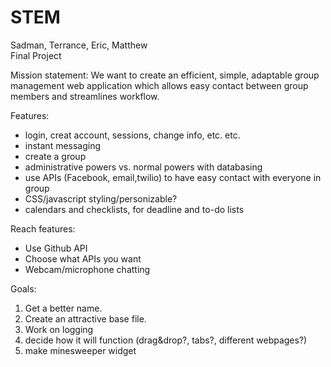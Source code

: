 STEM
====
Sadman, Terrance, Eric, Matthew <br>
Final Project

Mission statement:
We want to create an efficient, simple, adaptable group management web application which allows easy contact between group members and streamlines workflow.

Features:
* login, creat account, sessions, change info, etc. etc.
* instant messaging
* create a group
* administrative powers vs. normal powers with databasing
* use APIs (Facebook, email,twilio) to have easy contact with everyone in group
* CSS/javascript styling/personizable?
* calendars and checklists, for deadline and to-do lists

Reach features:
* Use Github API
* Choose what APIs you want
* Webcam/microphone chatting

Goals:
1. Get a better name.
2. Create an attractive base file.
3. Work on logging
4.  decide how it will function (drag&drop?, tabs?, different webpages?)
5.  make minesweeper widget

